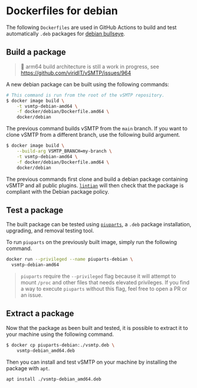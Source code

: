 # Dockerfiles for debian

The following `Dockerfiles` are used in GitHub Actions to build and test automatically `.deb` packages for [debian bullseye](https://www.ecosia.org/search?tt=e8eb07a6&q=debian%20bullseye&addon=brave).

## Build a package

> 🚧 arm64 build architecture is still a work in progress, see https://github.com/viridIT/vSMTP/issues/964

A new debian package can be built using the following commands:

```sh
# This command is run from the root of the vSMTP repository.
$ docker image build \
    -t vsmtp-debian-amd64 \
    -f docker/debian/Dockerfile.amd64 \
    docker/debian
```

The previous command builds vSMTP from the `main` branch. If you want to clone vSMTP from a different branch, use the following build argument.

```sh
$ docker image build \
    --build-arg VSMTP_BRANCH=my-branch \
    -t vsmtp-debian-amd64 \
    -f docker/debian/Dockerfile.amd64 \
    docker/debian
```

The previous commands first clone and build a debian package containing vSMTP and all public plugins. [`lintian`](https://lintian.debian.org/) will then check that the package is compliant with the Debian package policy. 

## Test a package

The built package can be tested using [`piuparts`](https://wiki.debian.org/piuparts), a `.deb` package installation, upgrading, and removal testing tool.

To run `piuparts` on the previously built image, simply run the following command.

```sh
docker run --privileged --name piuparts-debian \
  vsmtp-debian-amd64
```

> `piuparts` require the `--privileged` flag because it will attempt to mount `/proc` and other files that needs elevated privileges.
> If you find a way to execute `piuparts` without this flag, feel free to open a PR or an issue.

## Extract a package

Now that the package as been built and tested, it is possible to extract it to your machine using the following command.

```sh
$ docker cp piuparts-debian:./vsmtp.deb \
    vsmtp-debian_amd64.deb
```

Then you can install and test vSMTP on your machine by installing the package with `apt`.

```sh
apt install ./vsmtp-debian_amd64.deb
```
